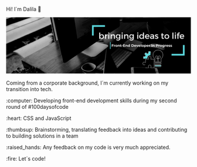 Hi! I´m Dalila 👋 

<img src="https://github.com/Dali-codes/Dali-codes/blob/main/BRINGING%20IDEAS%20TO%20LIFE%20(1).png">


<p>Coming from a corporate background, I´m currently working on my transition into tech. 
<p>:computer: Developing front-end development skills during my second round of #100daysofcode</p>  
<p>:heart: CSS and JavaScript</p>
<p>:thumbsup: Brainstorming, translating feedback into ideas and contributing to building solutions in a team</p>
<p>:raised_hands: Any feedback on my code is very much appreciated.</p>
<p>:fire: Let´s code!</p>


